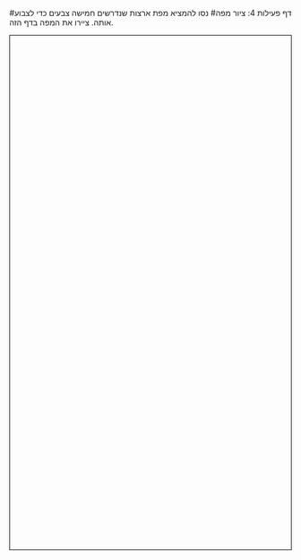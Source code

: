 
#דף פעילות 4: ציור מפה#
נסו להמציא מפת ארצות שנדרשים חמישה צבעים כדי לצבוע אותה. ציירו את המפה בדף הזה.

<div id="container" align="center">
<div class="container" style="border:1px solid #000;">
<br><br><br><br><br><br><br><br><br><br><br><br><br><br><br><br><br><br>
<br><br><br><br><br><br><br><br><br><br><br><br><br><br><br><br><br><br>
<br><br><br><br><br><br><br><br><br><br><br><br><br><br><br><br><br><br>

</div>
</div>
<br>
<br>
<br>
